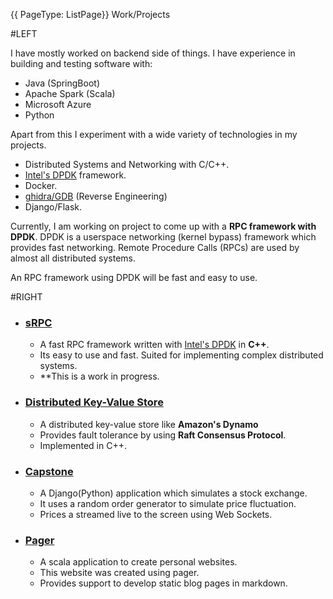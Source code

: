{{ PageType: ListPage}} Work/Projects

#LEFT

I have mostly worked on backend side of things. 
I have experience in building and testing software with:
- Java (SpringBoot)
- Apache Spark (Scala)
- Microsoft Azure
- Python

Apart from this I experiment with a wide variety of technologies in my projects.


- Distributed Systems and Networking with C/C++.
- [Intel's DPDK](https://www.dpdk.org) framework.
- Docker.
- [ghidra/GDB](https://ghidra-sre.org) (Reverse Engineering)
- Django/Flask.


Currently, I am working on project to come up with a **RPC framework with DPDK**.
DPDK is a userspace networking (kernel bypass) framework which provides fast networking.
Remote Procedure Calls (RPCs) are used by almost all distributed systems.

An RPC framework using DPDK will be fast and easy to use.

#RIGHT
- ### [sRPC](https://www.github.com/cs16b004/dpdk-rrr)
    - A fast RPC framework written with [Intel's DPDK](https://www.dpdk.org) in **C++**.
    - Its easy to use and fast. Suited for implementing complex distributed systems.
    - **This is a work in progress.
- ### [Distributed Key-Value Store](https://github.com/shuai-teaching/dslabs-cpp-cs16b004)
    - A distributed key-value store like **Amazon's Dynamo**
    - Provides fault tolerance by using **Raft Consensus Protocol**.
    - Implemented in C++.
- ### [Capstone](https://www.github.com/cs16b004/capstone)
    - A Django(Python) application which simulates a stock exchange.
    - It uses a random order generator to simulate price fluctuation.
    - Prices a streamed live to the screen using Web Sockets.
- ### [Pager](https://www.github.com/cs16b004/Pager)
    - A scala application to create personal websites.
    - This website was created using pager.
    - Provides support to develop static blog pages in markdown.



